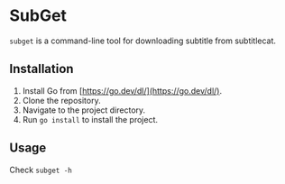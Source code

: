 # SubGet

`subget` is a command-line tool for downloading subtitle from subtitlecat.

## Installation

1.  Install Go from [https://go.dev/dl/](https://go.dev/dl/).
2.  Clone the repository.
3.  Navigate to the project directory.
4.  Run `go install` to install the project.


## Usage

Check `subget -h`
